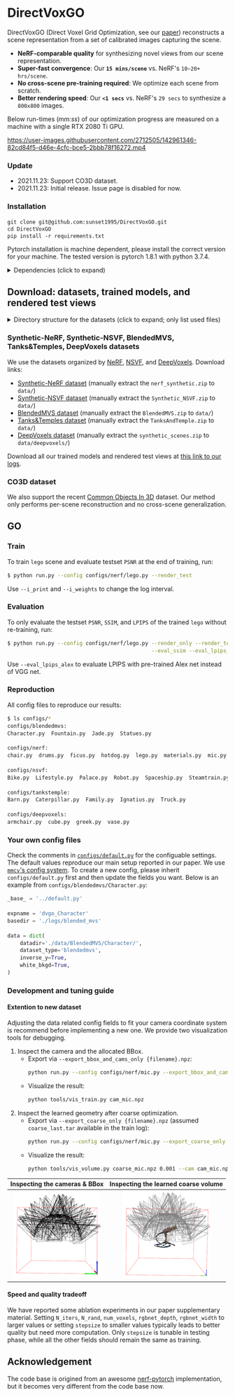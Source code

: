 # DirectVoxGO

DirectVoxGO (Direct Voxel Grid Optimization, see our [paper](https://arxiv.org/abs/2111.11215)) reconstructs a scene representation from a set of calibrated images capturing the scene.
- **NeRF-comparable quality** for synthesizing novel views from our scene representation.
- **Super-fast convergence**: Our **`15 mins/scene`** vs. NeRF's `10~20+ hrs/scene`.
- **No cross-scene pre-training required**: We optimize each scene from scratch.
- **Better rendering speed**: Our **`<1 secs`** vs. NeRF's `29 secs` to synthesize a `800x800` images.

Below run-times (*mm:ss*) of our optimization progress are measured on a machine with a single RTX 2080 Ti GPU.

https://user-images.githubusercontent.com/2712505/142961346-82cd84f5-d46e-4cfc-bce5-2bbb78f16272.mp4

### Update
- 2021.11.23: Support CO3D dataset.
- 2021.11.23: Initial release. Issue page is disabled for now.

### Installation
```
git clone git@github.com:sunset1995/DirectVoxGO.git
cd DirectVoxGO
pip install -r requirements.txt
```
Pytorch installation is machine dependent, please install the correct version for your machine. The tested version is pytorch 1.8.1 with python 3.7.4.

<details>
  <summary> Dependencies (click to expand) </summary>

  - `PyTorch`, `numpy`: main computation.
  - `scipy`, `lpips`: SSIM and LPIPS evaluation.
  - `tqdm`: progress bar.
  - `mmcv`: config system.
  - `opencv-python`: image processing.
  - `imageio`, `imageio-ffmpeg`: images and videos I/O.
</details>


## Download: datasets, trained models, and rendered test views

<details>
  <summary> Directory structure for the datasets (click to expand; only list used files) </summary>

    data
    ├── nerf_synthetic     # Link: https://drive.google.com/drive/folders/128yBriW1IG_3NJ5Rp7APSTZsJqdJdfc1
    │   └── [chair|drums|ficus|hotdog|lego|materials|mic|ship]
    │       ├── [train|val|test]
    │       │   └── r_*.png
    │       └── transforms_[train|val|test].json
    │
    ├── Synthetic_NSVF     # Link: https://dl.fbaipublicfiles.com/nsvf/dataset/Synthetic_NSVF.zip
    │   └── [Bike|Lifestyle|Palace|Robot|Spaceship|Steamtrain|Toad|Wineholder]
    │       ├── intrinsics.txt
    │       ├── rgb
    │       │   └── [0_train|1_val|2_test]_*.png
    │       └── pose
    │           └── [0_train|1_val|2_test]_*.txt
    │
    ├── BlendedMVS         # Link: https://dl.fbaipublicfiles.com/nsvf/dataset/BlendedMVS.zip
    │   └── [Character|Fountain|Jade|Statues]
    │       ├── intrinsics.txt
    │       ├── rgb
    │       │   └── [0|1|2]_*.png
    │       └── pose
    │           └── [0|1|2]_*.txt
    │
    ├── TanksAndTemple     # Link: https://dl.fbaipublicfiles.com/nsvf/dataset/TanksAndTemple.zip
    │   └── [Barn|Caterpillar|Family|Ignatius|Truck]
    │       ├── intrinsics.txt
    │       ├── rgb
    │       │   └── [0|1|2]_*.png
    │       └── pose
    │           └── [0|1|2]_*.txt
    │
    ├── deepvoxels     # Link: https://drive.google.com/drive/folders/1ScsRlnzy9Bd_n-xw83SP-0t548v63mPH
    │   └── [train|validation|test]
    │       └── [armchair|cube|greek|vase]
    │           ├── intrinsics.txt
    │           ├── rgb/*.png
    │           └── pose/*.txt
    │
    └── co3d               # Link: https://github.com/facebookresearch/co3d
        └── [donut|teddybear|umbrella|...]
            ├── frame_annotations.jgz
            ├── set_lists.json
            └── [129_14950_29917|189_20376_35616|...]
                ├── images
                │   └── frame*.jpg
                └── masks
                    └── frame*.png
</details>

### Synthetic-NeRF, Synthetic-NSVF, BlendedMVS, Tanks&Temples, DeepVoxels datasets
We use the datasets organized by [NeRF](https://github.com/bmild/nerf), [NSVF](https://github.com/facebookresearch/NSVF), and [DeepVoxels](https://github.com/vsitzmann/deepvoxels). Download links:
- [Synthetic-NeRF dataset](https://drive.google.com/drive/folders/128yBriW1IG_3NJ5Rp7APSTZsJqdJdfc1) (manually extract the `nerf_synthetic.zip` to `data/`)
- [Synthetic-NSVF dataset](https://dl.fbaipublicfiles.com/nsvf/dataset/Synthetic_NSVF.zip) (manually extract the `Synthetic_NSVF.zip` to `data/`)
- [BlendedMVS dataset](https://dl.fbaipublicfiles.com/nsvf/dataset/BlendedMVS.zip) (manually extract the `BlendedMVS.zip` to `data/`)
- [Tanks&Temples dataset](https://dl.fbaipublicfiles.com/nsvf/dataset/TanksAndTemple.zip) (manually extract the `TanksAndTemple.zip` to `data/`)
- [DeepVoxels dataset](https://drive.google.com/open?id=1ScsRlnzy9Bd_n-xw83SP-0t548v63mPH) (manually extract the `synthetic_scenes.zip` to `data/deepvoxels/`)

Download all our trained models and rendered test views at [this link to our logs](https://drive.google.com/drive/folders/1Zn2adjQh82TivpxG-65UMCCVBmxRYDXe?usp=sharing).

### CO3D dataset
We also support the recent [Common Objects In 3D](https://github.com/facebookresearch/co3d) dataset.
Our method only performs per-scene reconstruction and no cross-scene generalization.


## GO

### Train
To train `lego` scene and evaluate testset `PSNR` at the end of training, run:
```bash
$ python run.py --config configs/nerf/lego.py --render_test
```
Use `--i_print` and `--i_weights` to change the log interval.

### Evaluation
To only evaluate the testset `PSNR`, `SSIM`, and `LPIPS` of the trained `lego` without re-training, run:
```bash
$ python run.py --config configs/nerf/lego.py --render_only --render_test \
                                              --eval_ssim --eval_lpips_vgg
```
Use `--eval_lpips_alex` to evaluate LPIPS with pre-trained Alex net instead of VGG net.

### Reproduction
All config files to reproduce our results:
```bash
$ ls configs/*
configs/blendedmvs:
Character.py  Fountain.py  Jade.py  Statues.py

configs/nerf:
chair.py  drums.py  ficus.py  hotdog.py  lego.py  materials.py  mic.py  ship.py

configs/nsvf:
Bike.py  Lifestyle.py  Palace.py  Robot.py  Spaceship.py  Steamtrain.py  Toad.py  Wineholder.py

configs/tankstemple:
Barn.py  Caterpillar.py  Family.py  Ignatius.py  Truck.py

configs/deepvoxels:
armchair.py  cube.py  greek.py  vase.py
```

### Your own config files
Check the comments in [`configs/default.py`](./configs/default.py) for the configuable settings.
The default values reproduce our main setup reported in our paper.
We use [`mmcv`'s config system](https://mmcv.readthedocs.io/en/latest/understand_mmcv/config.html).
To create a new config, please inherit `configs/default.py` first and then update the fields you want.
Below is an example from `configs/blendedmvs/Character.py`:
```python
_base_ = '../default.py'

expname = 'dvgo_Character'
basedir = './logs/blended_mvs'

data = dict(
    datadir='./data/BlendedMVS/Character/',
    dataset_type='blendedmvs',
    inverse_y=True,
    white_bkgd=True,
)
```

### Development and tuning guide
#### Extention to new dataset
Adjusting the data related config fields to fit your camera coordinate system is recommend before implementing a new one.
We provide two visualization tools for debugging.
1. Inspect the camera and the allocated BBox.
    - Export via `--export_bbox_and_cams_only {filename}.npz`:
      ```bash
      python run.py --config configs/nerf/mic.py --export_bbox_and_cams_only cam_mic.npz
      ```
    - Visualize the result:
      ```bash
      python tools/vis_train.py cam_mic.npz
      ```
2. Inspect the learned geometry after coarse optimization.
    - Export via `--export_coarse_only {filename}.npz` (assumed `coarse_last.tar` available in the train log):
      ```bash
      python run.py --config configs/nerf/mic.py --export_coarse_only coarse_mic.npz
      ```
    - Visualize the result:
      ```bash
      python tools/vis_volume.py coarse_mic.npz 0.001 --cam cam_mic.npz
      ```

| Inspecting the cameras & BBox | Inspecting the learned coarse volume |
|:-:|:-:|
|![](figs/debug_cam_and_bbox.png)|![](figs/debug_coarse_volume.png)|



#### Speed and quality tradeoff
We have reported some ablation experiments in our paper supplementary material.
Setting `N_iters`, `N_rand`, `num_voxels`, `rgbnet_depth`, `rgbnet_width` to larger values or setting `stepsize` to smaller values typically leads to better quality but need more computation.
Only `stepsize` is tunable in testing phase, while all the other fields should remain the same as training.

## Acknowledgement
The code base is origined from an awesome [nerf-pytorch](https://github.com/yenchenlin/nerf-pytorch) implementation, but it becomes very different from the code base now.
